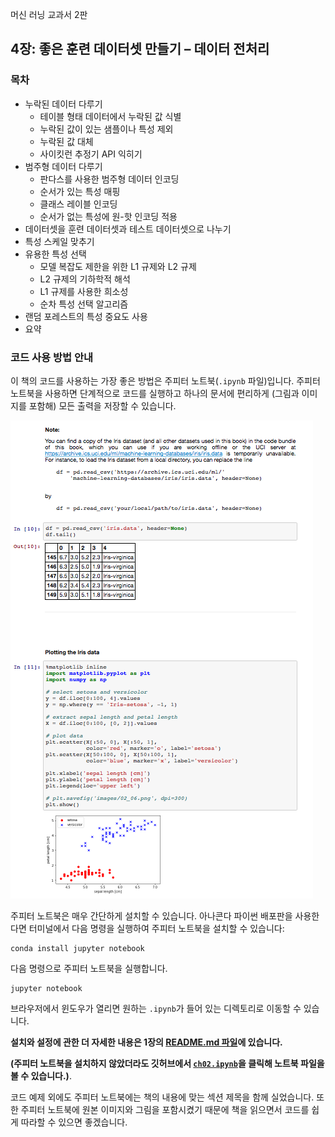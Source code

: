 머신 러닝 교과서 2판

##  4장: 좋은 훈련 데이터셋 만들기 – 데이터 전처리

### 목차

- 누락된 데이터 다루기
  - 테이블 형태 데이터에서 누락된 값 식별
  - 누락된 값이 있는 샘플이나 특성 제외
  - 누락된 값 대체
  - 사이킷런 추정기 API 익히기
- 범주형 데이터 다루기
  - 판다스를 사용한 범주형 데이터 인코딩
  - 순서가 있는 특성 매핑
  - 클래스 레이블 인코딩
  - 순서가 없는 특성에 원-핫 인코딩 적용
- 데이터셋을 훈련 데이터셋과 테스트 데이터셋으로 나누기
- 특성 스케일 맞추기
- 유용한 특성 선택
  - 모델 복잡도 제한을 위한 L1 규제와 L2 규제
  - L2 규제의 기하학적 해석
  - L1 규제를 사용한 희소성
  - 순차 특성 선택 알고리즘
- 랜덤 포레스트의 특성 중요도 사용
- 요약

### 코드 사용 방법 안내

이 책의 코드를 사용하는 가장 좋은 방법은 주피터 노트북(`.ipynb` 파일)입니다. 주피터 노트북을 사용하면 단계적으로 코드를 실행하고 하나의 문서에 편리하게 (그림과 이미지를 포함해) 모든 출력을 저장할 수 있습니다.

![](../ch02/images/jupyter-example-1.png)

주피터 노트북은 매우 간단하게 설치할 수 있습니다. 아나콘다 파이썬 배포판을 사용한다면 터미널에서 다음 명령을 실행하여 주피터 노트북을 설치할 수 있습니다:

    conda install jupyter notebook

다음 명령으로 주피터 노트북을 실행합니다.

    jupyter notebook

브라우저에서 윈도우가 열리면 원하는 `.ipynb`가 들어 있는 디렉토리로 이동할 수 있습니다.

**설치와 설정에 관한 더 자세한 내용은 1장의 [README.md 파일](../ch01/README.md)에 있습니다.**

**(주피터 노트북을 설치하지 않았더라도 깃허브에서 [`ch02.ipynb`](https://github.com/rickiepark/python-machine-learning-book-3rd-edition/blob/master/ch02/ch02.ipynb)을 클릭해 노트북 파일을 볼 수 있습니다.)**.

코드 예제 외에도 주피터 노트북에는 책의 내용에 맞는 섹션 제목을 함께 실었습니다. 또한 주피터 노트북에 원본 이미지와 그림을 포함시켰기 때문에 책을 읽으면서 코드를 쉽게 따라할 수 있으면 좋겠습니다.